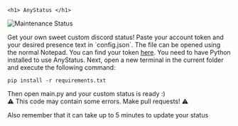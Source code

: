     <h1> AnyStatus </h1>
<p> <img src="https://img.shields.io/badge/Maintained%3F-Yes-green/?style=for-the-badge.png" alt="Maintenance Status"> </p>
Get your own sweet custom discord status!
Paste your account token and your desired presence text in `config.json`. The file can be opened using the normal Notepad. You can find your token <a href="https://www.youtube.com/watch?v=YEgFvgg7ZPI">here</a>.
You need to have Python installed to use AnyStatus.
Next, open a new terminal in the current folder and execute the following command:
</p>

    pip install -r requirements.txt
 Then open main.py and your custom status is ready :)   
⚠️ This code may contain some errors. Make pull requests! ⚠️

Also remember that it can take up to 5 minutes to update your status

